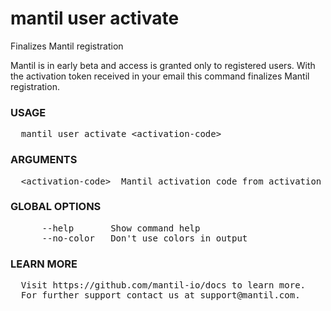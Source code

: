 
# mantil user activate

Finalizes Mantil registration

Mantil is in early beta and access is granted only to registered users. With the
activation token received in your email this command finalizes Mantil
registration.

### USAGE
<pre>
  mantil user activate &lt;activation-code&gt;
</pre>
### ARGUMENTS
<pre>
  &lt;activation-code&gt;  Mantil activation code from activation email messsage.
</pre>
### GLOBAL OPTIONS
<pre>
      --help       Show command help
      --no-color   Don't use colors in output
</pre>
### LEARN MORE
<pre>
  Visit https://github.com/mantil-io/docs to learn more.
  For further support contact us at support@mantil.com.
</pre>
